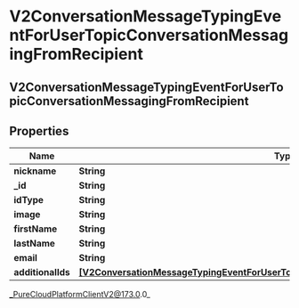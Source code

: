 # V2ConversationMessageTypingEventForUserTopicConversationMessagingFromRecipient

## V2ConversationMessageTypingEventForUserTopicConversationMessagingFromRecipient

## Properties

|Name | Type | Description | Notes|
|------------ | ------------- | ------------- | -------------|
| **nickname** | **String** |  | [optional] |
| **_id** | **String** |  | [optional] |
| **idType** | **String** |  | [optional] |
| **image** | **String** |  | [optional] |
| **firstName** | **String** |  | [optional] |
| **lastName** | **String** |  | [optional] |
| **email** | **String** |  | [optional] |
| **additionalIds** | [**[V2ConversationMessageTypingEventForUserTopicConversationRecipientAdditionalIdentifier]**]([V2ConversationMessageTypingEventForUserTopicConversationRecipientAdditionalIdentifier]) |  | [optional] |



_PureCloudPlatformClientV2@173.0.0_
